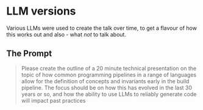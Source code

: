 # LLM versions

Various LLMs were used to create the talk over time, to get a flavour of how this works out and also - what _not_ to talk about.

## The Prompt

> Please create the outline of a 20 minute technical presentation on the topic of how common programming pipelines in a range of languages allow for the definition of concepts and invariants early in the build pipeline. The focus should be on how this has evolved in the last 30 years or so, and how the ability to use LLMs to reliably generate code will impact past practices
